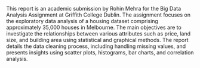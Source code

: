 This report is an academic submission by Rohin Mehra for the Big Data Analysis Assignment at Griffith College Dublin. 
The assignment focuses on the exploratory data analysis of a housing dataset comprising approximately 35,000 houses in Melbourne.
The main objectives are to investigate the relationships between various attributes such as price, land size, and building area using statistical 
and graphical methods. The report details the data cleaning process, including handling missing values, and presents insights using scatter plots, histograms, bar charts, 
and correlation analysis.
